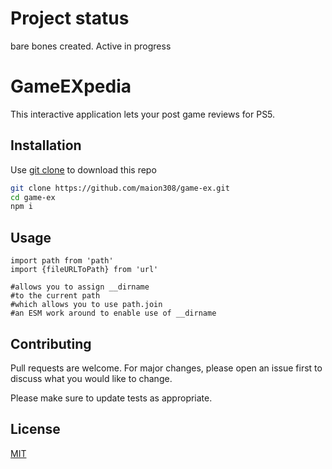 # Project status
bare bones created. Active in progress

# GameEXpedia

This interactive application lets your post game reviews for PS5.

## Installation

Use [git clone](https://github.com/maion308/game-ex.git) to download this repo

```zsh
git clone https://github.com/maion308/game-ex.git
cd game-ex
npm i
```

## Usage

```node
import path from 'path'
import {fileURLToPath} from 'url'

#allows you to assign __dirname 
#to the current path
#which allows you to use path.join 
#an ESM work around to enable use of __dirname
```

## Contributing
Pull requests are welcome. For major changes, please open an issue first to discuss what you would like to change.

Please make sure to update tests as appropriate.

## License
[MIT](https://choosealicense.com/licenses/mit/)